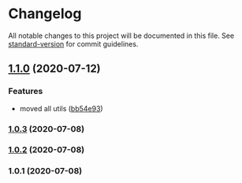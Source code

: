 # Changelog

All notable changes to this project will be documented in this file. See [standard-version](https://github.com/conventional-changelog/standard-version) for commit guidelines.

## [1.1.0](https://github.com/KL13NT/discord-utils/compare/v1.0.3...v1.1.0) (2020-07-12)


### Features

* moved all utils ([bb54e93](https://github.com/KL13NT/discord-utils/commit/bb54e93d311a7ce994fe90af3a3ba70b407b9795))

### [1.0.3](https://github.com/KL13NT/discord-utils/compare/v1.0.2...v1.0.3) (2020-07-08)

### [1.0.2](https://github.com/KL13NT/discord-utils/compare/v1.0.1...v1.0.2) (2020-07-08)

### 1.0.1 (2020-07-08)
